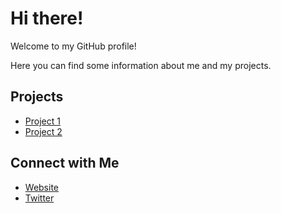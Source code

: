 <!DOCTYPE html>
<html lang="en">
<head>
  <meta charset="UTF-8">
  <meta name="viewport" content="width=device-width, initial-scale=1.0">
  <title>Welcome to Jacques Will's GitHub Profile!</title>
</head>
<body>
  <h1>Hi there! </h1>
  <p>Welcome to my GitHub profile!</p>
  <p>Here you can find some information about me and my projects.</p>
  
  <h2>Projects</h2>
  <ul>
    <li><a href="https://github.com/jacquewill/project1">Project 1</a></li>
    <li><a href="https://github.com/jacquewill/project2">Project 2</a></li>
    </ul>
  
  <h2>Connect with Me</h2>
  <ul>
    <li><a href="https://yourwebsite.com">Website</a></li>
    <li><a href="https://twitter.com/jacquewill">Twitter</a></li>
    </ul>
</body>
</html>
